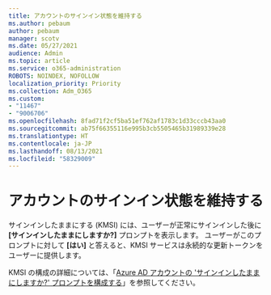 ```yaml
---
title: アカウントのサインイン状態を維持する
ms.author: pebaum
author: pebaum
manager: scotv
ms.date: 05/27/2021
audience: Admin
ms.topic: article
ms.service: o365-administration
ROBOTS: NOINDEX, NOFOLLOW
localization_priority: Priority
ms.collection: Adm_O365
ms.custom:
- "11467"
- "9006706"
ms.openlocfilehash: 8fad71f2cf5ba51ef762af1783c1d33cccb43aa0
ms.sourcegitcommit: ab75f66355116e995b3cb5505465b31989339e28
ms.translationtype: HT
ms.contentlocale: ja-JP
ms.lasthandoff: 08/13/2021
ms.locfileid: "58329009"
---
```

# <a name="configure-stay-signed-in-for-accounts"></a>アカウントのサインイン状態を維持する

サインインしたままにする (KMSI) には、ユーザーが正常にサインインした後に **[サインインしたままにしますか?]** プロンプトを表示します。 ユーザーがこのプロンプトに対して **[はい]** と答えると、KMSI サービスは永続的な更新トークンをユーザーに提供します。 

KMSI の構成の詳細については、「[Azure AD アカウントの 'サインインしたままにしますか?' プロンプトを構成する](https://docs.microsoft.com/azure/active-directory/fundamentals/keep-me-signed-in)」を参照してください。